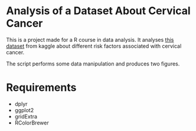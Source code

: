 # Analysis of a Dataset About Cervical Cancer
This is a project made for a R course in data analysis. It analyses [this dataset](https://www.kaggle.com/datasets/loveall/cervical-cancer-risk-classification/data) from kaggle about different risk factors associated with cervical cancer.

The script performs some data manipulation and produces two figures.

# Requirements
* dplyr
* ggplot2
* gridExtra
* RColorBrewer
